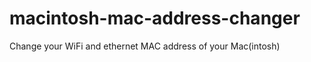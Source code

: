 macintosh-mac-address-changer
=============================

Change your WiFi and ethernet MAC address of your Mac(intosh)
